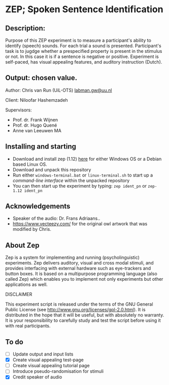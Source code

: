 # ZEP; Spoken Sentence Identification
## Description:

Purpose of this ZEP experiment is to measure a participant's ability
to identify (speech) sounds. For each trial a sound is presented.
Participant's task is to jugdge whether a prespecified property is
present in the stimulus or not. In this case it is if a sentence
is negative or positive. Experiment is self-paced, has visual
appealing features, and auditory instruction (Dutch).

## Output: chosen value.

Author:
Chris van Run (UiL-OTS) <labman.gw@uu.nl>

Client:
Niloofar Hashemzadeh

Supervisors:
* Prof. dr. Frank Wijnen
* Prof. dr. Hugo Quené
* Anne van Leeuwen MA


## Installing and starting
* Download and install zep (1.12) [here](http://beexy.org/zep/wiki) for either Windows OS or a Debian based Linux OS.
* Download and unpack this repository
* Run either `windows-terminal.bat` or `linux-terminal.sh` to start up a _command-line interface_ within the unpacked repository
* You can then start up the experiment by typing: `zep ident_pn` or `zep-1.12 ident_pn`

## Acknowledgements
* Speaker of the audio: Dr. Frans Adriaans..
* https://www.vecteezy.com/ for the original owl artwork that was modified by Chris.

## About Zep
Zep is a system for implementing and running (psycholinguistic) experiments. Zep delivers auditory, visual and cross modal stimuli, and provides interfacing with external hardware such as eye-trackers and button boxes. It is based on a multipurpose programming language (also called Zep) which enables you to implement not only experiments but other applications as well.

DISCLAIMER

This experiment script is released under the terms of the GNU General Public
License (see http://www.gnu.org/licenses/gpl-2.0.html). It is distributed in
the hope that it will be useful, but with absolutely no warranty. It is your
responsibility to carefully study and test the script before using it with
real participants.

## To do
* [ ] Update output and input lists
* [x] Create visual appealing test-page
* [ ] Create visual appealing tutorial page
* [ ] Introduce pseudo-randomisation for stimuli
* [x] Credit speaker of audio
